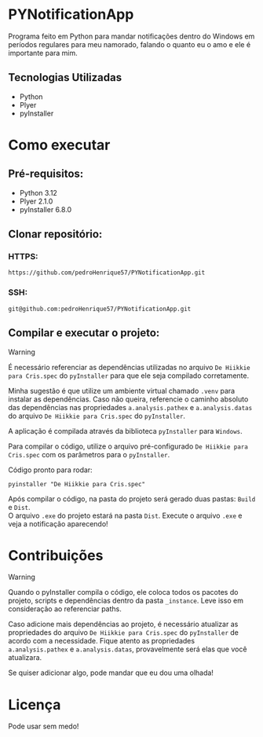 # PYNotificationApp
Programa feito em Python para mandar notificações dentro do Windows em períodos regulares para meu namorado, falando o quanto eu o amo e ele é importante para mim.

## Tecnologias Utilizadas

- Python
- Plyer
- pyInstaller

# Como executar

## Pré-requisitos:
- Python 3.12
- Plyer 2.1.0
- pyInstaller 6.8.0

## Clonar repositório:
 
### HTTPS:

``` https
https://github.com/pedroHenrique57/PYNotificationApp.git
```
### SSH:
``` ssh
git@github.com:pedroHenrique57/PYNotificationApp.git
```

## Compilar e executar o projeto:
> [!WARNING]  
> É necessário referenciar as dependências utilizadas no arquivo `De Hiikkie para Cris.spec` do `pyInstaller` para que ele seja compilado corretamente.
>   
> Minha sugestão é que utilize um ambiente virtual chamado `.venv` para instalar as dependências. Caso não queira, referencie o caminho absoluto das dependências nas propriedades `a.analysis.pathex` e `a.analysis.datas` do arquivo `De Hiikkie para Cris.spec` do `pyInstaller`.

A aplicação é compilada através da biblioteca `pyInstaller` para `Windows`.  
  
Para compilar o código, utilize o arquivo pré-configurado `De Hiikkie para Cris.spec` com os parâmetros para o `pyInstaller`.  
  
Código pronto para rodar:

``` shell
pyinstaller "De Hiikkie para Cris.spec"
```

Após compilar o código, na pasta do projeto será gerado duas pastas: `Build` e `Dist`.  
O arquivo `.exe` do projeto estará na pasta `Dist`. Execute o arquivo `.exe` e veja a notificação aparecendo!

# Contribuições
> [!WARNING]  
> Quando o pyInstaller compila o código, ele coloca todos os pacotes do projeto, scripts e dependências dentro da pasta `_instance`. Leve isso em consideração ao referenciar paths.
>   
> Caso adicione mais dependências ao projeto, é necessário atualizar as propriedades do arquivo `De Hiikkie para Cris.spec` do `pyInstaller` de acordo com a necessidade. Fique atento as propriedades `a.analysis.pathex` e `a.analysis.datas`, provavelmente será elas que você atualizara.
  
Se quiser adicionar algo, pode mandar que eu dou uma olhada!

# Licença
Pode usar sem medo!
